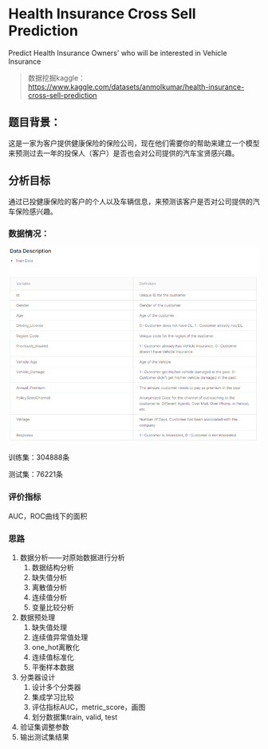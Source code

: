 # Health Insurance Cross Sell Prediction

Predict Health Insurance Owners' who will be interested in Vehicle Insurance

> 数据挖掘kaggle：https://www.kaggle.com/datasets/anmolkumar/health-insurance-cross-sell-prediction

## 题目背景：

这是一家为客户提供健康保险的保险公司，现在他们需要你的帮助来建立一个模型来预测过去一年的投保人（客户）是否也会对公司提供的汽车宝贤感兴趣。

## 分析目标

通过已投健康保险的客户的个人以及车辆信息，来预测该客户是否对公司提供的汽车保险感兴趣。

### 数据情况：

![image-20221129232332760](./assets/data_description.png)

训练集：304888条

测试集：76221条

### 评价指标

AUC，ROC曲线下的面积

### 思路

1. 数据分析——对原始数据进行分析
   1. 数据结构分析
   2. 缺失值分析
   3. 离散值分析
   4. 连续值分析
   5. 变量比较分析
2. 数据预处理
   1. 缺失值处理
   2. 连续值异常值处理
   3. one_hot离散化
   4. 连续值标准化
   5. 平衡样本数据
3. 分类器设计
   1. 设计多个分类器
   2. 集成学习比较
   3. 评估指标AUC，metric_score，画图
   4. 划分数据集train, valid, test
4. 验证集调整参数
5. 输出测试集结果